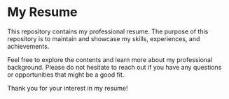 # My Resume

This repository contains my professional resume. The purpose of this repository is to maintain and showcase my skills, experiences, and achievements.

Feel free to explore the contents and learn more about my professional background. Please do not hesitate to reach out if you have any questions or opportunities that might be a good fit.

Thank you for your interest in my resume!
